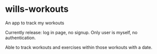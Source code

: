 # wills-workouts

An app to track my workouts

Currently release: log in page, no signup. Only user is myself, no authentication.

Able to track workouts and exercises within those workouts with a date.
